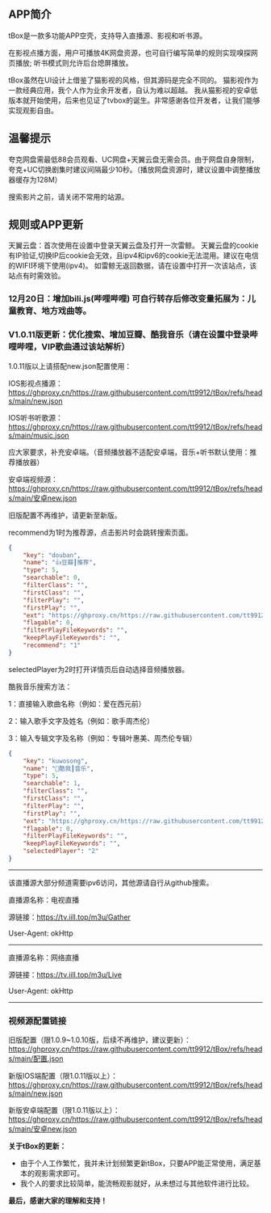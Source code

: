 

## APP简介
tBox是一款多功能APP空壳，支持导入直播源、影视和听书源。

在影视点播方面，用户可播放4K网盘资源，也可自行编写简单的规则实现嗅探网页播放; 听书模式则允许后台熄屏播放。

tBox虽然在UI设计上借鉴了猫影视的风格，但其源码是完全不同的。
猫影视作为一款经典应用，我个人作为业余开发者，自认为难以超越。
我从猫影视的安卓低版本就开始使用，后来也见证了tvbox的诞生。非常感谢各位开发者，让我们能够实现观影自由。

## 温馨提示
夸克网盘需最低88会员观看、UC网盘+天翼云盘无需会员。由于网盘自身限制，夸克+UC切换剧集时建议间隔最少10秒。（播放网盘资源时，建议设置中调整播放器缓存为128M）

搜索影片之前，请关闭不常用的站源。

## 规则或APP更新
天翼云盘：首次使用在设置中登录天翼云盘及打开一次雷鲸。
天翼云盘的cookie有IP验证,切换IP后cookie会无效，且ipv4和ipv6的cookie无法混用。建议在电信的WIFI环境下使用(ipv4)。
如雷鲸无返回数据，请在设置中打开一次该站点，该站点有时需效验。

### 12月20日：增加bili.js(哔哩哔哩) 可自行转存后修改变量拓展为：儿童教育、地方戏曲等。

### V1.0.11版更新：优化搜索、增加豆瓣、酷我音乐（请在设置中登录哔哩哔哩，VIP歌曲通过该站解析）

1.0.11版以上请搭配new.json配置使用：

IOS影视点播源： https://ghproxy.cn/https://raw.githubusercontent.com/tt9912/tBox/refs/heads/main/new.json

IOS听书听歌源：https://ghproxy.cn/https://raw.githubusercontent.com/tt9912/tBox/refs/heads/main/music.json


应大家要求，补充安卓端。（音频播放器不适配安卓端，音乐+听书默认使用：推荐播放器）

安卓端视频源： https://ghproxy.cn/https://raw.githubusercontent.com/tt9912/tBox/refs/heads/main/安卓new.json


旧版配置不再维护，请更新至新版。

 recommend为1时为推荐源，点击影片时会跳转搜索页面。
```json
{
	"key": "douban",
	"name": "👍豆瓣┃推荐",
	"type": 5,
	"searchable": 0,
	"filterClass": "",
	"firstClass": "",
	"filterPlay": "",
	"firstPlay": "",
	"ext": "https://ghproxy.cn/https://raw.githubusercontent.com/tt9912/tBox/refs/heads/main/newjs/douban.js",
	"flagable": 0,
	"filterPlayFileKeywords": "",
	"keepPlayFileKeywords": "",
	"recommend": "1"
}
```

 selectedPlayer为2时打开详情页后自动选择音频播放器。
 
 酷我音乐搜索方法：
 
 1：直接输入歌曲名称（例如：爱在西元前）
 
 2：输入歌手文字及姓名（例如：歌手周杰伦）
 
 3：输入专辑文字及名称（例如：专辑叶惠美、周杰伦专辑）
 
```json
{
	"key": "kuwosong",
	"name": "🎵酷我┃音乐",
	"type": 5,
	"searchable": 1,
	"filterClass": "",
	"firstClass": "",
	"filterPlay": "",
	"firstPlay": "",
	"ext": "https://ghproxy.cn/https://raw.githubusercontent.com/tt9912/tBox/refs/heads/main/newjs/kuwosong.js",
	"flagable": 0,
	"filterPlayFileKeywords": "",
	"keepPlayFileKeywords": "",
	"selectedPlayer": "2"
}
```



------------------------------------------------------
该直播源大部分频道需要ipv6访问，其他源请自行从github搜索。

直播源名称：电视直播

源链接：https://tv.iill.top/m3u/Gather

User-Agent: okHttp

---------------------------------------------------
直播源名称：网络直播

源链接：https://tv.iill.top/m3u/Live

User-Agent: okHttp

------------------------------------------------
### 视频源配置链接
旧版配置（限1.0.9~1.0.10版，后续不再维护，建议更新）：https://ghproxy.cn/https://raw.githubusercontent.com/tt9912/tBox/refs/heads/main/配置.json

新版IOS端配置（限1.0.11版以上）：https://ghproxy.cn/https://raw.githubusercontent.com/tt9912/tBox/refs/heads/main/new.json

新版安卓端配置（限1.0.11版以上）：https://ghproxy.cn/https://raw.githubusercontent.com/tt9912/tBox/refs/heads/main/安卓new.json

**关于tBox的更新：**

* 由于个人工作繁忙，我并未计划频繁更新tBox，只要APP能正常使用，满足基本的观影需求即可。
* 我个人的要求比较简单，能流畅观影就好，从未想过与其他软件进行比较。

**最后，感谢大家的理解和支持！** 
